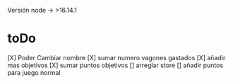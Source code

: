 Versión node -> >16.14.1

# toDo
[X] Poder Cambiar nombre
[X] sumar numero vagones gastados
[X] añadir mas objetivos
[X] sumar puntos objetivos
[] arreglar store
[] añadir puntos para juego normal